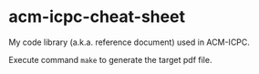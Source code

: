 # acm-icpc-cheat-sheet

My code library (a.k.a. reference document) used in ACM-ICPC.

Execute command `make` to generate the target pdf file.